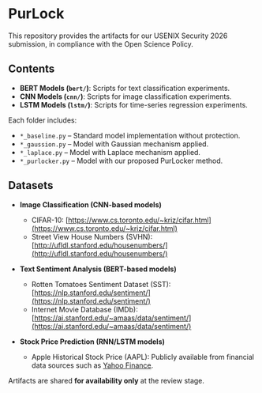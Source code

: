 # PurLock

This repository provides the artifacts for our USENIX Security 2026 submission, in compliance with the Open Science Policy.  

## Contents

- **BERT Models (`bert/`)**: Scripts for text classification experiments.  
- **CNN Models (`cnn/`)**: Scripts for image classification experiments.  
- **LSTM Models (`lstm/`)**: Scripts for time-series regression experiments.  

Each folder includes:
- `*_baseline.py` – Standard model implementation without protection.  
- `*_gaussion.py` – Model with Gaussian mechanism applied.  
- `*_laplace.py` – Model with Laplace mechanism applied.  
- `*_purlocker.py` – Model with our proposed PurLocker method.


## Datasets 

- **Image Classification (CNN-based models)**  
  - CIFAR-10: [https://www.cs.toronto.edu/~kriz/cifar.html](https://www.cs.toronto.edu/~kriz/cifar.html)  
  - Street View House Numbers (SVHN): [http://ufldl.stanford.edu/housenumbers/](http://ufldl.stanford.edu/housenumbers/)  

- **Text Sentiment Analysis (BERT-based models)**  
  - Rotten Tomatoes Sentiment Dataset (SST): [https://nlp.stanford.edu/sentiment/](https://nlp.stanford.edu/sentiment/)  
  - Internet Movie Database (IMDb): [https://ai.stanford.edu/~amaas/data/sentiment/](https://ai.stanford.edu/~amaas/data/sentiment/)  

- **Stock Price Prediction (RNN/LSTM models)**  
  - Apple Historical Stock Price (AAPL): Publicly available from financial data sources such as [Yahoo Finance](https://finance.yahoo.com/quote/AAPL/history/).  



Artifacts are shared **for availability only** at the review stage.   
